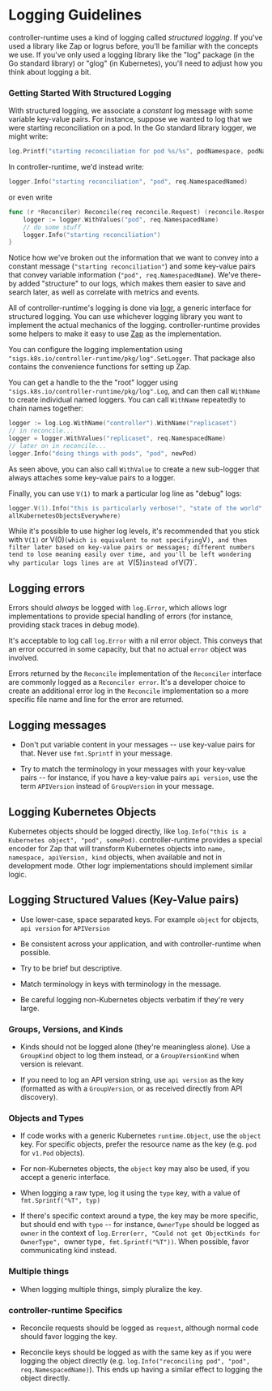 Logging Guidelines
==================

controller-runtime uses a kind of logging called *structured logging*. If
you've used a library like Zap or logrus before, you'll be familiar with
the concepts we use.  If you've only used a logging library like the "log"
package (in the Go standard library) or "glog" (in Kubernetes), you'll
need to adjust how you think about logging a bit.

### Getting Started With Structured Logging

With structured logging, we associate a *constant* log message with some
variable key-value pairs.  For instance, suppose we wanted to log that we
were starting reconciliation on a pod.  In the Go standard library logger,
we might write:

```go
log.Printf("starting reconciliation for pod %s/%s", podNamespace, podName)
```

In controller-runtime, we'd instead write:

```go
logger.Info("starting reconciliation", "pod", req.NamespacedNamed)
```

or even write

```go
func (r *Reconciler) Reconcile(req reconcile.Request) (reconcile.Response, error) {
    logger := logger.WithValues("pod", req.NamespacedName)
    // do some stuff
    logger.Info("starting reconciliation")
}
```

Notice how we've broken out the information that we want to convey into
a constant message (`"starting reconciliation"`) and some key-value pairs
that convey variable information (`"pod", req.NamespacedName`).  We've
there-by added "structure" to our logs, which makes them easier to save
and search later, as well as correlate with metrics and events.

All of controller-runtime's logging is done via
[logr](https://github.com/go-logr/logr), a generic interface for
structured logging.  You can use whichever logging library you want to
implement the actual mechanics of the logging.  controller-runtime
provides some helpers to make it easy to use
[Zap](https://go.uber.org/zap) as the implementation.

You can configure the logging implementation using
`"sigs.k8s.io/controller-runtime/pkg/log".SetLogger`.  That
package also contains the convenience functions for setting up Zap.

You can get a handle to the the "root" logger using
`"sigs.k8s.io/controller-runtime/pkg/log".Log`, and can then call
`WithName` to create individual named loggers.  You can call `WithName`
repeatedly to chain names together:

```go
logger := log.Log.WithName("controller").WithName("replicaset")
// in reconcile...
logger = logger.WithValues("replicaset", req.NamespacedName)
// later on in reconcile...
logger.Info("doing things with pods", "pod", newPod)
```

As seen above, you can also call `WithValue` to create a new sub-logger
that always attaches some key-value pairs to a logger.

Finally, you can use `V(1)` to mark a particular log line as "debug" logs:

```go
logger.V(1).Info("this is particularly verbose!", "state of the world",
allKubernetesObjectsEverywhere)
```

While it's possible to use higher log levels, it's recommended that you
stick with `V(1)` or V(0)` (which is equivalent to not specifying `V`),
and then filter later based on key-value pairs or messages; different
numbers tend to lose meaning easily over time, and you'll be left
wondering why particular logs lines are at `V(5)` instead of `V(7)`.

## Logging errors

Errors should *always* be logged with `log.Error`, which allows logr
implementations to provide special handling of errors (for instance,
providing stack traces in debug mode).

It's acceptable to log call `log.Error` with a nil error object.  This
conveys that an error occurred in some capacity, but that no actual
`error` object was involved.

Errors returned by the `Reconcile` implementation of the `Reconciler` interface are commonly logged as a `Reconciler error`.
It's a developer choice to create an additional error log in the `Reconcile` implementation so a more specific file name and line for the error are returned. 

## Logging messages

- Don't put variable content in your messages -- use key-value pairs for
  that. Never use `fmt.Sprintf` in your message.

- Try to match the terminology in your messages with your key-value pairs
  -- for instance, if you have a key-value pairs `api version`, use the
  term `APIVersion` instead of `GroupVersion` in your message.

## Logging Kubernetes Objects

Kubernetes objects should be logged directly, like `log.Info("this is
a Kubernetes object", "pod", somePod)`.  controller-runtime provides
a special encoder for Zap that will transform Kubernetes objects into
`name, namespace, apiVersion, kind` objects, when available and not in
development mode.  Other logr implementations should implement similar
logic.

## Logging Structured Values (Key-Value pairs)

- Use lower-case, space separated keys.  For example `object` for objects,
  `api version` for `APIVersion`

- Be consistent across your application, and with controller-runtime when
  possible.

- Try to be brief but descriptive.

- Match terminology in keys with terminology in the message.

- Be careful logging non-Kubernetes objects verbatim if they're very
  large.

### Groups, Versions, and Kinds

- Kinds should not be logged alone (they're meaningless alone).  Use
  a `GroupKind` object to log them instead, or a `GroupVersionKind` when
  version is relevant.

- If you need to log an API version string, use `api version` as the key
  (formatted as with a `GroupVersion`, or as received directly from API
  discovery).

### Objects and Types

- If code works with a generic Kubernetes `runtime.Object`, use the
  `object` key.  For specific objects, prefer the resource name as the key
  (e.g. `pod` for `v1.Pod` objects).

- For non-Kubernetes objects, the `object` key may also be used, if you
  accept a generic interface.

- When logging a raw type, log it using the `type` key, with a value of
  `fmt.Sprintf("%T", typ)`

- If there's specific context around a type, the key may be more specific,
  but should end with `type` -- for instance, `OwnerType` should be logged
  as `owner` in the context of `log.Error(err, "Could not get ObjectKinds
  for OwnerType", `owner type`, fmt.Sprintf("%T"))`.  When possible, favor
  communicating kind instead.

### Multiple things

- When logging multiple things, simply pluralize the key.

### controller-runtime Specifics

- Reconcile requests should be logged as `request`, although normal code
  should favor logging the key.

- Reconcile keys should be logged as with the same key as if you were
  logging the object directly (e.g. `log.Info("reconciling pod", "pod",
  req.NamespacedName)`).  This ends up having a similar effect to logging
  the object directly.
